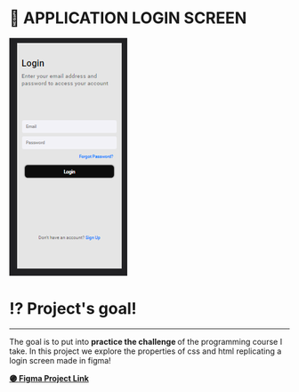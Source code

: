 #  💜 APPLICATION LOGIN SCREEN 
<img src="Screenshot_4.png" alt="exemplo imagem">


#  ⁉ Project's goal!
---
<p>
  The goal is to put into <strong>practice the challenge </strong> of the programming course I take.
In this project we explore the properties of css and html replicating a login screen made in figma!
  </p>
  <a href="https://www.figma.com/file/6XBh5bikhVuvNrIu8JHGie/Projeto-CodeClub"> <strong> 🟣 Figma Project Link </strong> </a>
